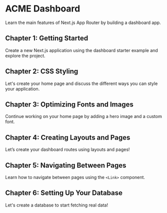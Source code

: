 # ACME Dashboard

Learn the main features of Next.js App Router by building a dashboard app.

## Chapter 1: Getting Started

Create a new Next.js application using the dashboard starter example and explore the project.

## Chapter 2: CSS Styling

Let's create your home page and discuss the different ways you can style your application.

## Chapter 3: Optimizing Fonts and Images

Continue working on your home page by adding a hero image and a custom font.

## Chapter 4: Creating Layouts and Pages

Let’s create your dashboard routes using layouts and pages!

## Chapter 5: Navigating Between Pages

Learn how to navigate between pages using the `<Link>` component.

## Chapter 6: Setting Up Your Database

Let's create a database to start fetching real data!
